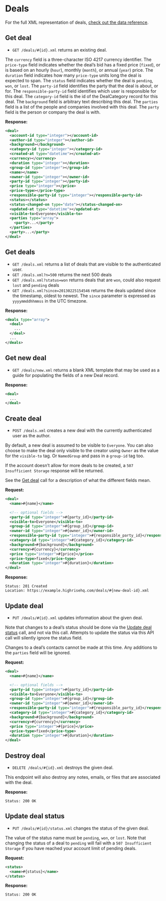 Deals
=====

For the full XML representation of deals, [check out the data reference](https://github.com/basecamp/highrise-api/blob/master/sections/data_reference.md#deal).


Get deal
--------

* `GET /deals/#{id}.xml` returns an existing deal.

The `currency` field is a three-character ISO 4217 currency identifier. The `price-type` field indicates whether the deal’s bid has a fixed price (`fixed`), or is based on an hourly (`hour`), monthly (`month`), or annual (`year`) price. The `duration` field indicates how many `price-type` units long the deal is expected to span. The `status` field indicates whether the deal is `pending`, `won`, or `lost`. The `party-id` field identifies the party that the deal is about, or for. The `responsible-party-id` field identifies which user is responsible for this deal. The `category-id` field is the id of the DealCategory record for this deal. The `background` field is arbitrary text describing this deal. The `parties` field is a list of the people and companies involved with this deal. The `party` field is the person or company the deal is with.

**Response:**

``` xml
<deal>
  <account-id type="integer"></account-id>
  <author-id type="integer"></author-id>
  <background></background>
  <category-id type="integer"></category-id>
  <created-at type="datetime"></created-at>
  <currency></currency>
  <duration type="integer"></duration>
  <group-id type="integer"></group-id>
  <name></name>
  <owner-id type="integer"></owner-id>
  <party-id type="integer"></party-id>
  <price type="integer"></price>
  <price-type></price-type>
  <responsible-party-id type="integer"></responsible-party-id>
  <status></status>
  <status-changed-on type="date"></status-changed-on>
  <updated-at type="datetime"></updated-at>
  <visible-to>Everyone</visible-to>
  <parties type="array">
    <party>...</party>
  </parties>
  <party>...</party>
</deal>
```


Get deals
---------

* `GET /deals.xml` returns a list of deals that are visible to the authenticated user.
* `GET /deals.xml?n=500` returns the next 500 deals
* `GET /deals.xml?status=won` returns deals that are `won`, could also request `lost` and `pending` deals
* `GET /deals.xml?since=20130225154546` returns the deals updated since the timestamp, oldest to newest. The `since` parameter is expressed as `yyyymmddhhmmss` in the UTC timezone.

**Response:**

``` xml
<deals type="array">
  <deal>
    ...
  </deal>
  ...
</deals>
```


Get new deal
------------

* `GET /deals/new.xml` returns a blank XML template that may be used as a guide for populating the fields of a new Deal record.

**Response:**

``` xml
<deal>
  ...
</deal>
```


Create deal
-----------

* `POST /deals.xml` creates a new deal with the currently authenticated user as the author.

By default, a new deal is assumed to be visible to `Everyone`. You can also choose to make the deal only visible to the creator using `Owner` as the value for the `visible-to` tag. Or `NamedGroup` and pass in a `group-id` tag too.

If the account doesn’t allow for more deals to be created, a `507 Insufficient Storage` response will be returned.

See the [Get deal](#get-deal) call for a description of what the different fields mean.

**Request:**

``` xml
<deal>
  <name>#{name}</name>

  <!-- optional fields -->
  <party-id type="integer">#{party_id}</party-id>
  <visible-to>Everyone</visible-to>
  <group-id type="integer">#{group_id}</group-id>
  <owner-id type="integer">#{owner_id}</owner-id>
  <responsible-party-id type="integer">#{responsible_party_id}</responsible-party-id>
  <category-id type="integer">#{category_id}</category-id>
  <background>#{background}</background>
  <currency>#{currency}</currency>
  <price type="integer">#{price}</price>
  <price-type>fixed</price-type>
  <duration type="integer">#{duration}</duration>
</deal>
```

**Response:**

    Status: 201 Created
    Location: https://example.highrisehq.com/deals/#{new-deal-id}.xml


Update deal
-----------

* `PUT /deals/#{id}.xml` updates information about the given deal.

Note that changes to a deal’s status should be done via the [Update deal status](#update-deal-status) call, and not via this call. Attempts to update the status via this API call will silently ignore the status field.

Changes to a deal’s contacts cannot be made at this time. Any additions to the `parties` field will be ignored.

**Request:**

``` xml
<deal>
  <name>#{name}</name>

  <!-- optional fields -->
  <party-id type="integer">#{party_id}</party-id>
  <visible-to>Everyone</visible-to>
  <group-id type="integer">#{group_id}</group-id>
  <owner-id type="integer">#{owner_id}</owner-id>
  <responsible-party-id type="integer">#{responsible_party_id}</responsible-party-id>
  <category-id type="integer">#{category_id}</category-id>
  <background>#{background}</background>
  <currency>#{currency}</currency>
  <price type="integer">#{price}</price>
  <price-type>fixed</price-type>
  <duration type="integer">#{duration}</duration>
</deal>
```


Destroy deal
------------

* `DELETE /deals/#{id}.xml` destroys the given deal.

This endpoint will also destroy any notes, emails, or files that are associated with the deal.

**Response:**

    Status: 200 OK


Update deal status
------------------

* `PUT /deals/#{id}/status.xml` changes the status of the given deal.

The value of the status name must be `pending`, `won`, or `lost`. Note that changing the status of a deal to `pending` will fail with a `507 Insufficient Storage` if you have reached your account limit of pending deals.

**Request:**

``` xml
<status>
  <name>#{status}</name>
</status>
```

**Response:**

    Status: 200 OK
